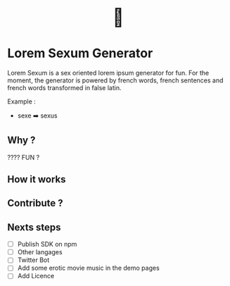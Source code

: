 
<p style="font-size:40px" align="center"><span  role="img" area-label="aubergine">🍆<span></p>

# Lorem Sexum Generator

Lorem Sexum is a sex oriented lorem ipsum generator for fun. For the moment, the generator is powered by french words, french sentences and french words transformed in false latin.

Example : 
- sexe ➡️ sexus

## Why ? 

???? FUN ? 

## How it works


## Contribute ? 

## Nexts steps

- [ ] Publish SDK on npm
- [ ] Other langages
- [ ] Twitter Bot
- [ ] Add some erotic movie music in the demo pages 
- [ ] Add Licence